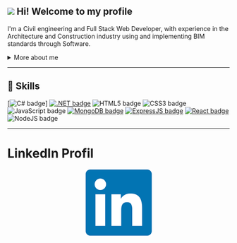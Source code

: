 ## <img src="https://media.giphy.com/media/hvRJCLFzcasrR4ia7z/giphy.gif" width="30px"> Hi! Welcome to my profile

I'm a Civil engineering and Full Stack Web Developer, with experience in the Architecture and Construction industry using and implementing BIM standards through Software.

<details>
<summary>More about me</summary>
<br/>
Through my last few years, I acquired strong skills in the field of software development building desktops Add-ins or Web-based apps for Architecture and Construction companies.<br/>
Motivated, I know how to adapt, I have a sense of responsibility and organization. 

</details>

---

## 📌 Skills

[![C# badge](https://img.shields.io/badge/C%23-239120?style=for-the-badge&logo=c-sharp&logoColor=white)]
[![.NET badge](https://img.shields.io/badge/.NET-5C2D91?style=for-the-badge&logo=.net&logoColor=white)](https://dotnet.microsoft.com/)
![HTML5 badge](https://img.shields.io/badge/-HTML5-E34F26?style=flat-square&logo=HTML5&logoColor=white)
![CSS3 badge](https://img.shields.io/badge/-CSS3-1572B6?style=flat-square&logo=CSS3&logoColor=white)
![JavaScript badge](https://img.shields.io/badge/-JavaScript-F29400?style=flat-square&logo=javascript&logoColor=white)
[![MongoDB badge](https://img.shields.io/badge/-MongoDB-0a7a2c?style=flat-square&logo=mongodb&logoColor=white&link=https://www.mongodb.com/)](https://www.mongodb.com/)
[![ExpressJS badge](https://img.shields.io/badge/-ExpressJS-ebc310?style=flat-square&logo=express&logoColor=white&link=https://expressjs.com/fr/)](https://expressjs.com/fr/)
[![React badge](https://img.shields.io/badge/-ReactJS-13B5EA?style=flat-square&logo=react&logoColor=white&link=https://reactjs.org)](https://reactjs.org)
![NodeJS badge](https://img.shields.io/badge/Node.js-43853D?style=for-the-badge&logo=node.js&logoColor=white)

---
# LinkedIn Profil
<div align="center">

[![Author](/linkedin.png)](https://www.linkedin.com/in/luisalonsooteroseminario/)

</div>
